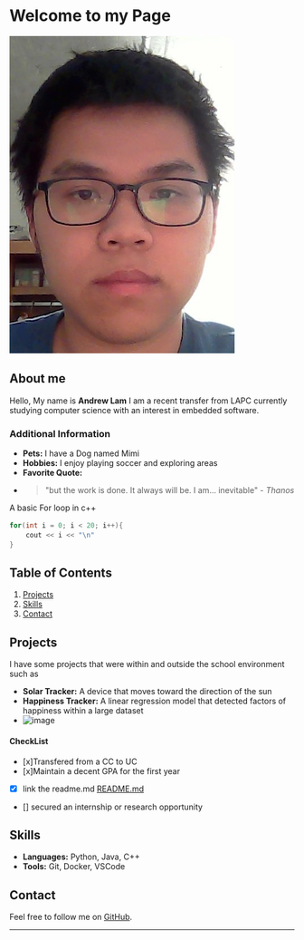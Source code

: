 # Welcome to my Page

![alt text](WIN_20241116_17_44_25_Pro.jpg)
## About me

Hello, My name is **Andrew Lam** I am a recent transfer from LAPC currently studying computer science with an interest in embedded software.

### Additional Information
- **Pets:** I have a Dog named Mimi
- **Hobbies:** I enjoy playing soccer and exploring areas
- **Favorite Quote:**
- > "but the work is done. It always will be. I am... inevitable" - *Thanos*

A basic For loop in c++
```C++
for(int i = 0; i < 20; i++){
    cout << i << "\n"
}
```
## Table of Contents

1. [Projects](#projects)
2. [Skills](#skills)
3. [Contact](#contact)


## Projects

I have some projects that were within and outside the school environment such as 

- **Solar Tracker:** A device that moves toward the direction of the sun
- **Happiness Tracker:** A linear regression model that detected factors of happiness within a large dataset
- ![image](https://github.com/user-attachments/assets/9f2d7ec9-b257-4b08-a9b4-a8e4a1ee6209)



#### CheckList
- [x]Transfered from a CC to UC
- [x]Maintain a decent GPA for the first year
- [x] link the readme.md [README.md](README.md)
- [] secured an internship or research opportunity

## Skills
- **Languages:** Python, Java, C++
- **Tools:** Git, Docker, VSCode




## Contact

Feel free to follow me on [GitHub](https://github.com/anl139).


---
